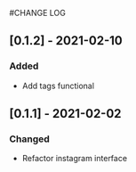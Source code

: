 #CHANGE LOG

## [0.1.2] - 2021-02-10
### Added
- Add tags functional

## [0.1.1] - 2021-02-02
### Changed
- Refactor instagram interface